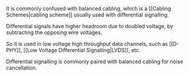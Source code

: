 It is commonly confused with balanced cabling, which is a [[Cabling Schemes|cabling scheme]] usually used with differential signalling.

Differential signals have higher headroom due to doubled voltage, by subtracting the opposing wire voltages.

So it is used in low voltage high throughput data channels, such as [[D-PHY]], [[Low Voltage Differential Signalling|LVDS]], etc.

Differential signalling is commonly paired with balanced cabling for noise cancellation.